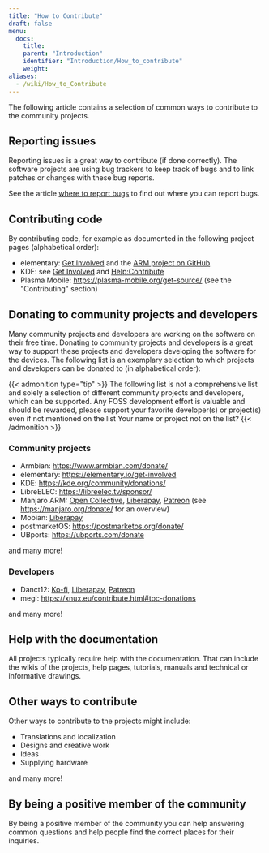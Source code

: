 ```yaml
---
title: "How to Contribute"
draft: false
menu:
  docs:
    title:
    parent: "Introduction"
    identifier: "Introduction/How_to_contribute"
    weight:
aliases:
  - /wiki/How_to_Contribute
---
```


The following article contains a selection of common ways to contribute to the community projects.

## Reporting issues

Reporting issues is a great way to contribute (if done correctly). The software projects are using bug trackers to keep track of bugs and to link patches or changes with these bug reports.

See the article [where to report bugs](/documentation/Introduction/Where_to_report_bugs) to find out where you can report bugs.

## Contributing code

By contributing code, for example as documented in the following project pages (alphabetical order):

* elementary: [Get Involved](https://elementary.io/get-involved) and the [ARM project on GitHub](https://github.com/orgs/elementary/projects/108)
* KDE: see [Get Involved](https://community.kde.org/Get_Involved) and [Help:Contribute](https://community.kde.org/Help:Contribute)
* Plasma Mobile: https://plasma-mobile.org/get-source/ (see the "Contributing" section)

## Donating to community projects and developers

Many community projects and developers are working on the software on their free time. Donating to community projects and developers is a great way to support these projects and developers developing the software for the devices. The following list is an exemplary selection to which projects and developers can be donated to (in alphabetical order):

{{< admonition type="tip" >}}
The following list is not a comprehensive list and solely a selection of different community projects and developers, which can be supported. Any FOSS development effort is valuable and should be rewarded, please support your favorite developer(s) or project(s) even if not mentioned on the list Your name or project not on the list?
{{< /admonition >}}

### Community projects

* Armbian: https://www.armbian.com/donate/
* elementary: https://elementary.io/get-involved
* KDE: https://kde.org/community/donations/
* LibreELEC: https://libreelec.tv/sponsor/
* Manjaro ARM: [Open Collective](https://opencollective.com/manjaro-arm/donate), [Liberapay](https://en.liberapay.com/Manjaro-ARM/), [Patreon](https://www.patreon.com/manjaroarm) (see https://manjaro.org/donate/ for an overview)
* Mobian: [Liberapay](https://liberapay.com/mobian/donate)
* postmarketOS: https://postmarketos.org/donate/
* UBports: https://ubports.com/donate

and many more!

### Developers

* Danct12: [Ko-fi](https://ko-fi.com/danct12), [Liberapay](https://liberapay.com/Danct12), [Patreon](https://patreon.com/Danct12)
* megi: https://xnux.eu/contribute.html#toc-donations

and many more!

## Help with the documentation

All projects typically require help with the documentation. That can include the wikis of the projects, help pages, tutorials, manuals and technical or informative drawings.

## Other ways to contribute

Other ways to contribute to the projects might include:

* Translations and localization
* Designs and creative work
* Ideas
* Supplying hardware

and many more!

## By being a positive member of the community

By being a positive member of the community you can help answering common questions and help people find the correct places for their inquiries.
